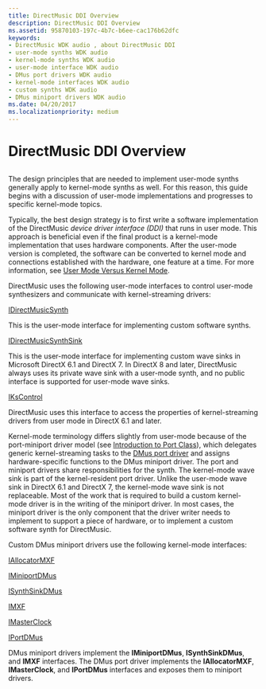 ```yaml
---
title: DirectMusic DDI Overview
description: DirectMusic DDI Overview
ms.assetid: 95870103-197c-4b7c-b6ee-cac176b62dfc
keywords:
- DirectMusic WDK audio , about DirectMusic DDI
- user-mode synths WDK audio
- kernel-mode synths WDK audio
- user-mode interface WDK audio
- DMus port drivers WDK audio
- kernel-mode interfaces WDK audio
- custom synths WDK audio
- DMus miniport drivers WDK audio
ms.date: 04/20/2017
ms.localizationpriority: medium
---
```


# DirectMusic DDI Overview


## <span id="directmusic_ddi_overview"></span><span id="DIRECTMUSIC_DDI_OVERVIEW"></span>


The design principles that are needed to implement user-mode synths generally apply to kernel-mode synths as well. For this reason, this guide begins with a discussion of user-mode implementations and progresses to specific kernel-mode topics.

Typically, the best design strategy is to first write a software implementation of the DirectMusic *device driver interface (DDI)* that runs in user mode. This approach is beneficial even if the final product is a kernel-mode implementation that uses hardware components. After the user-mode version is completed, the software can be converted to kernel mode and connections established with the hardware, one feature at a time. For more information, see [User Mode Versus Kernel Mode](user-mode-versus-kernel-mode.md).

DirectMusic uses the following user-mode interfaces to control user-mode synthesizers and communicate with kernel-streaming drivers:

[IDirectMusicSynth](https://msdn.microsoft.com/library/windows/hardware/ff536519)

This is the user-mode interface for implementing custom software synths.

[IDirectMusicSynthSink](https://msdn.microsoft.com/library/windows/hardware/ff536520)

This is the user-mode interface for implementing custom wave sinks in Microsoft DirectX 6.1 and DirectX 7. In DirectX 8 and later, DirectMusic always uses its private wave sink with a user-mode synth, and no public interface is supported for user-mode wave sinks.

[IKsControl](https://msdn.microsoft.com/library/windows/hardware/ff559766)

DirectMusic uses this interface to access the properties of kernel-streaming drivers from user mode in DirectX 6.1 and later.

Kernel-mode terminology differs slightly from user-mode because of the port-miniport driver model (see [Introduction to Port Class](introduction-to-port-class.md)), which delegates generic kernel-streaming tasks to the [DMus port driver](dmus-port-driver.md) and assigns hardware-specific functions to the DMus miniport driver. The port and miniport drivers share responsibilities for the synth. The kernel-mode wave sink is part of the kernel-resident port driver. Unlike the user-mode wave sink in DirectX 6.1 and DirectX 7, the kernel-mode wave sink is not replaceable. Most of the work that is required to build a custom kernel-mode driver is in the writing of the miniport driver. In most cases, the miniport driver is the only component that the driver writer needs to implement to support a piece of hardware, or to implement a custom software synth for DirectMusic.

Custom DMus miniport drivers use the following kernel-mode interfaces:

[IAllocatorMXF](https://msdn.microsoft.com/library/windows/hardware/ff536491)

[IMiniportDMus](https://msdn.microsoft.com/library/windows/hardware/ff536699)

[ISynthSinkDMus](https://msdn.microsoft.com/library/windows/hardware/ff537011)

[IMXF](https://msdn.microsoft.com/library/windows/hardware/ff536782)

[IMasterClock](https://msdn.microsoft.com/library/windows/hardware/ff536696)

[IPortDMus](https://msdn.microsoft.com/library/windows/hardware/ff536879)

DMus miniport drivers implement the **IMiniportDMus**, **ISynthSinkDMus**, and **IMXF** interfaces. The DMus port driver implements the **IAllocatorMXF**, **IMasterClock**, and **IPortDMus** interfaces and exposes them to miniport drivers.

 

 




